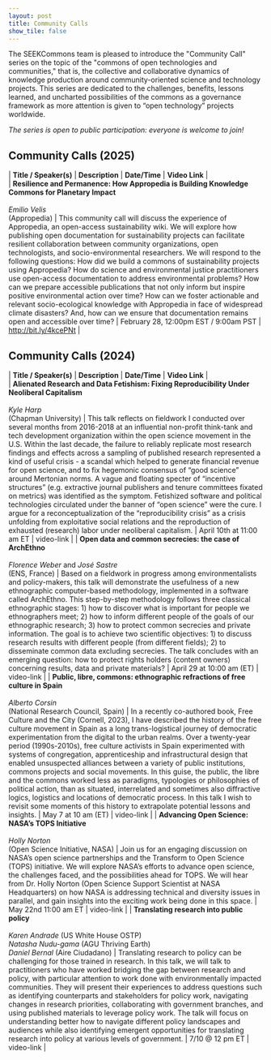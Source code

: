 ```yaml
---
layout: post
title: Community Calls
show_tile: false
---
```

The SEEKCommons team is pleased to introduce the "Community Call" series on the topic of the "commons of open technologies and communities," that is, the collective and collaborative dynamics of knowledge production around community-oriented science and technology projects. This series are dedicated to the challenges, benefits, lessons learned, and uncharted possibilities of the commons as a governance framework as more attention is given to “open technology” projects worldwide. 

_The series is open to public participation: everyone is welcome to join!_

## Community Calls (2025)

| **Title / Speaker(s)** | **Description** | **Date/Time** | **Video Link** |  
| **Resilience and Permanence: How Appropedia is Building Knowledge Commons for Planetary Impact**<br><br>_Emilio Velis_<br>(Appropedia) | This community call will discuss the experience of Appropedia, an open-access sustainability wiki. We will explore how publishing open documentation for sustainability projects can facilitate resilient collaboration between community organizations, open technologists, and socio-environmental researchers. We will respond to the following questions: How did we build a commons of sustainability projects using Appropedia? How do science and environmental justice practitioners use open-access documentation to address environmental problems? How can we prepare accessible publications that not only inform but inspire positive environmental action over time? How can we foster actionable and relevant socio-ecological knowledge with Appropedia in face of widespread climate disasters? And, how can we ensure that documentation remains open and accessible over time? | February 28, 12:00pm EST / 9:00am PST | http://bit.ly/4kcePNt |


## Community Calls (2024)

| **Title / Speaker(s)** | **Description** | **Date/Time** | **Video Link** |  
| **Alienated Research and Data Fetishism: Fixing Reproducibility Under Neoliberal Capitalism**<br><br>_Kyle Harp_<br>(Chapman University) | This talk reflects on fieldwork I conducted over several months from 2016-2018 at an influential non-profit think-tank and tech development organization within the open science movement in the U.S. Within the last decade, the failure to reliably replicate most research findings and effects across a sampling of published research represented a kind of useful crisis - a scandal which helped to generate financial revenue for open science, and to fix hegemonic consensus of “good science” around Mertonian norms. A vague and floating specter of “incentive structures” (e.g. extractive journal publishers and tenure committees fixated on metrics) was identified as the symptom. Fetishized software and political technologies circulated under the banner of “open science” were the cure. I argue for a reconceptualization of the “reproducibility crisis” as a crisis unfolding from exploitative social relations and the reproduction of exhausted (research) labor under neoliberal capitalism. | April 10th at 11:00 am ET | video-link |
| **Open data and common secrecies: the case of ArchEthno**<br><br>_Florence Weber_ and _José Sastre_<br>(ENS, France) | Based on a fieldwork in progress among environmentalists and policy-makers, this talk will demonstrate the usefulness of a new ethnographic computer-based methodology, implemented in a software called ArchEthno. This step-by-step methodology follows three classical ethnographic stages: 1) how to discover what is important for people we ethnographers meet; 2) how to inform different people of the goals of our ethnographic research; 3) how to protect common secrecies and private information. The goal is to achieve two scientific objectives: 1) to discuss research results with different people (from different fields); 2) to disseminate common data excluding secrecies. The talk concludes with an emerging question: how to protect rights holders (content owners) concerning results, data and private materials? | April 29 at 10:00 am (ET) | video-link |
| **Public, libre, commons: ethnographic refractions of free culture in Spain**<br><br>_Alberto Corsin_<br>(National Research Council, Spain) | In a recently co-authored book, Free Culture and the City (Cornell, 2023), I have described the history of the free culture movement in Spain as a long trans-logistical journey of democratic experimentation from the digital to the urban realms. Over a twenty-year period (1990s-2010s), free culture activists in Spain experimented with systems of congregation, apprenticeship and infrastructural design that enabled unsuspected alliances between a variety of public institutions, commons projects and social movements. In this guise, the public, the libre and the commons worked less as paradigms, typologies or philosophies of political action, than as situated, interrelated and sometimes also diffractive logics, logistics and locations of democratic process. In this talk I wish to revisit some moments of this history to extrapolate potential lessons and insights. | May 7 at 10 am (ET) | video-link |
| **Advancing Open Science: NASA’s TOPS Initiative**<br><br>_Holly Norton_<br>(Open Science Initiative, NASA) | Join us for an engaging discussion on NASA’s open science partnerships and the Transform to Open Science (TOPS) initiative. We will explore NASA’s efforts to advance open science, the challenges faced, and the possibilities ahead for TOPS. We will hear from Dr. Holly Norton (Open Science Support Scientist at NASA Headquarters) on how NASA is addressing technical and diversity issues in parallel, and gain insights into the exciting work being done in this space. | May 22nd 11:00 am ET | video-link |
| **Translating research into public policy**<br><br>_Karen Andrade_ (US White House OSTP)<br>_Natasha Nudu-gama_ (AGU Thriving Earth)<br>_Daniel Bernal_ (Aire Ciudadano) | Translating research to policy can be challenging for those trained in research. In this talk, we will talk to practitioners who have worked bridging the gap between research and policy, with particular attention to work done with environmentally impacted communities. They will present their experiences to address questions such as identifying counterparts and stakeholders for policy work, navigating changes in research priorities, collaborating with government branches, and using published materials to leverage policy work. The talk will focus on understanding better how to navigate different policy landscapes and audiences while also identifying emergent opportunities for translating research into policy at various levels of government. | 7/10 @ 12 pm ET | video-link |
